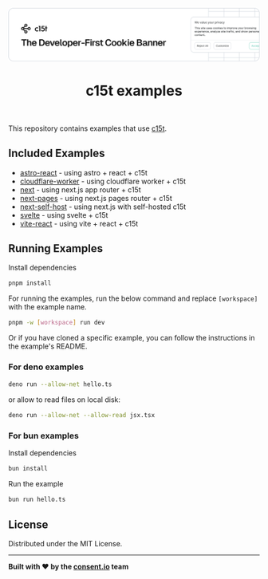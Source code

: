 <p align="center">
  <a href="https://c15t.com?utm_source=github&utm_medium=repopage_%40c15t%2Ftranslations" target="_blank" rel="noopener noreferrer">
    <picture>
      <source media="(prefers-color-scheme: dark)" srcset="https://github.com/c15t/c15t/raw/main/docs/assets/c15t-banner-readme-dark.svg" type="image/svg+xml">
      <img src="https://github.com/c15t/c15t/raw/main/docs/assets/c15t-banner-readme-light.svg" alt="c15t Banner" type="image/svg+xml">
    </picture>
  </a>
  <br />
  <h1 align="center">c15t examples</h1>
</p>

&nbsp;

This repository contains examples that use [c15t](https://c15t.com).

## Included Examples

- [astro-react](./astro-react/) - using astro + react + c15t
- [cloudflare-worker](./cloudflare-worker/) - using cloudflare worker + c15t
- [next](./next/) - using next.js app router + c15t
- [next-pages](./next-pages/) - using next.js pages router + c15t
- [next-self-host](./next-self-host/) - using next.js with self-hosted c15t
- [svelte](./svelte/) - using svelte + c15t
- [vite-react](./vite-react/) - using vite + react + c15t

## Running Examples

Install dependencies

```bash
pnpm install
```

For running the examples, run the below command and replace `[workspace]` with the example name.

```bash
pnpm -w [workspace] run dev
```

Or if you have cloned a specific example, you can follow the instructions in the example's README.

### For deno examples

```bash
deno run --allow-net hello.ts
```

or allow to read files on local disk:

```bash
deno run --allow-net --allow-read jsx.tsx
```

### For bun examples

Install dependencies

```bash
bun install
```

Run the example

```bash
bun run hello.ts
```

## License

Distributed under the MIT License.

---

**Built with ❤️ by the [consent.io](https://www.consent.io?utm_source=github&utm_medium=repo_homepage) team**
